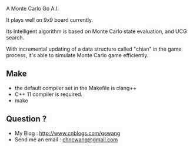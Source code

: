 A Monte Carlo Go A.I.

It plays well on 9x9 board currently.

Its Intelligent algorithm is based on Monte Carlo state evaluation, and UCG search.

With incremental updating of a data structure called "chian" in the game process, it's able to simulate Monte Carlo game efficiently.

## Make

* the default compiler set in the Makefile is clang++
* C++ 11 compiler is required.
* make

## Question ?
* My Blog : http://www.cnblogs.com/qswang
* Send me an email : chncwang@gmail.com
